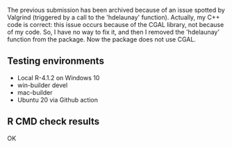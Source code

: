 The previous submission has been archived because of an issue spotted by Valgrind 
(triggered by a call to the 'hdelaunay' function). 
Actually, my C++ code is correct: this issue occurs because of the CGAL library, 
not because of my code. So, I have no way to fix it, and then I removed the 'hdelaunay' 
function from the package. Now the package does not use CGAL. 

## Testing environments

- Local R-4.1.2 on Windows 10
- win-builder devel
- mac-builder
- Ubuntu 20 via Github action


## R CMD check results

OK
